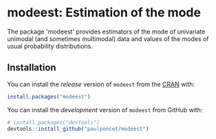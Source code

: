 # modeest: Estimation of the mode

The package 'modeest' provides estimators of the mode of univariate unimodal 
(and sometimes multimodal) data and values of the modes of usual probability 
distributions. 


## Installation

You can install the *release* version of `modeest` from the [CRAN](https://CRAN.R-project.org/package=modeest) with: 

```R
install.packages("modeest")
```

You can install the *development* version of `modeest` from GitHub with:

```R
# install.packages("devtools")
devtools::install_github("paulponcet/modeest")
```
